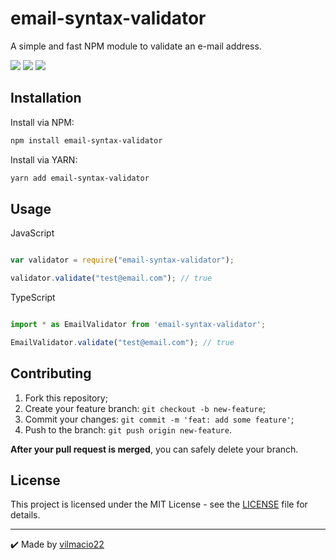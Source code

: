 # email-syntax-validator
A simple and fast NPM module to validate an e-mail address.

<p flex="row">
<img src="https://img.shields.io/badge/node-v10.15.3-green?style=flat-square" />
<img src="https://img.shields.io/badge/npm-v6.4.1-blue?style=flat-square" />
<img src="https://img.shields.io/badge/repo%20size-173.1%20kB-blue?style=flat-square" />
</p>

## Installation
Install via NPM:

```bash
npm install email-syntax-validator

```

Install via YARN:

```bash
yarn add email-syntax-validator

```


## Usage
 JavaScript

```javascript

var validator = require("email-syntax-validator");

validator.validate("test@email.com"); // true

```

 TypeScript

```typescript

import * as EmailValidator from 'email-syntax-validator';

EmailValidator.validate("test@email.com"); // true


```

## Contributing

1. Fork this repository;
2. Create your feature branch: `git checkout -b new-feature`;
3. Commit your changes: `git commit -m 'feat: add some feature'`;
4. Push to the branch: `git push origin new-feature`.

**After your pull request is merged**, you can safely delete your branch.

## License

This project is licensed under the MIT License - see the [LICENSE](https://github.com/vilmacio22/npm-email-syntax-validator/blob/master/LICENSE) file for details.

---

:heavy_check_mark: Made by [vilmacio22](https://github.com/vilmacio22)
